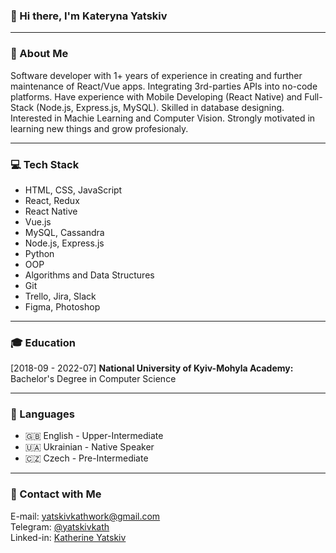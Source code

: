 ### 👋 Hi there, I'm Kateryna Yatskiv 
-------------------------------------------------------------------
### :woman: About Me
<p> Software developer with 1+ years of experience in creating and further maintenance of React/Vue apps. Integrating 3rd-parties APIs into no-code platforms. Have experience with Mobile Developing (React Native) and Full-Stack (Node.js, Express.js, MySQL). Skilled in database designing. Interested in Machie Learning and Computer Vision. Strongly motivated in learning new things and grow profesionaly.</p>

---------------------------------------------------------------------
### :computer: Tech Stack
* HTML, CSS, JavaScript
* React, Redux
* React Native
* Vue.js
* MySQL, Cassandra
* Node.js, Express.js
* Python
* OOP
* Algorithms and Data Structures
* Git
* Trello, Jira, Slack
* Figma, Photoshop
-------------------------------------------------------------------------
### :mortar_board: Education
[2018-09 - 2022-07] <b>National University of Kyiv-Mohyla Academy:</b> Bachelor's Degree in Computer Science

----------------------------------------------------------------------------------------

### :book: Languages
* 🇬🇧 English - Upper-Intermediate
* 🇺🇦 Ukrainian - Native Speaker
* 🇨🇿 Czech - Pre-Intermediate

----------------------------------------
### 🤝 Contact with Me
E-mail: yatskivkathwork@gmail.com
<br>
Telegram: [@yatskivkath](https://t.me/yatskivkath)
<br>
Linked-in: [Katherine Yatskiv](https://www.linkedin.com/in/katherine-yatskiv-a1455617b/)

<!--
**yatskivkath/yatskivkath** is a ✨ _special_ ✨ repository because its `README.md` (this file) appears on your GitHub profile.

Here are some ideas to get you started:

- 🔭 I’m currently working on ...
- 🌱 I’m currently learning ...
- 👯 I’m looking to collaborate on ...
- 🤔 I’m looking for help with ...
- 💬 Ask me about ...
- 📫 How to reach me: ...
- 😄 Pronouns: ...
- ⚡ Fun fact: ...
-->
